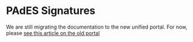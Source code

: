 ﻿# PAdES Signatures

We are still migrating the documentation to the new unified portal. For now, please
[see this article on the old portal](http://pki.lacunasoftware.com/Help/html/eafc90e9-1c18-428d-ab35-8e975090884c.htm)
